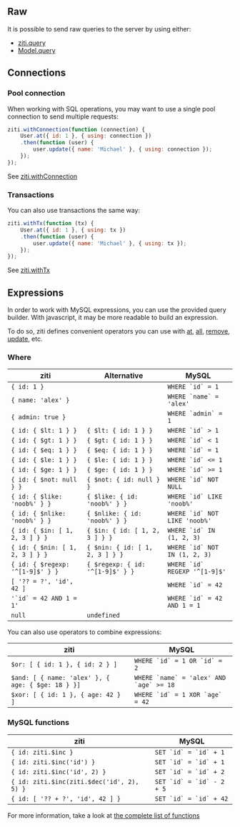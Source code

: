 ## Raw

It is possible to send raw queries to the server by using either:

* [ziti.query](/api/ziti/#Db+query)
* [Model.query](/api/model/#Model+query)

## Connections

### Pool connection

When working with SQL operations, you may want to use a single pool connection to send multiple requests:

```javascript
ziti.withConnection(function (connection) {
    User.at({ id: 1 }, { using: connection })
    .then(function (user) {
        user.update({ name: 'Michael' }, { using: connection });
    });
});
```
See [ziti.withConnection](/api/ziti/#Db+withConnection)

### Transactions

You can also use transactions the same way:

```javascript
ziti.withTx(function (tx) {
    User.at({ id: 1 }, { using: tx })
    .then(function (user) {
        user.update({ name: 'Michael' }, { using: tx });
    });
});
```

See [ziti.withTx](/api/ziti/#Db+withTx)


## Expressions

In order to work with MySQL expressions, you can use the provided query builder.
With javascript, it may be more readable to build an expression.

To do so, ziti defines convenient operators you can use with [at](/api/model/#Model+at), [all](/api/model/#Model+all), [remove](/api/model/#Model+remove), [update](/api/model/#Model+update), etc.

### Where

| ziti                             |  Alternative                     | MySQL                             |
|----------------------------------|----------------------------------|-----------------------------------|
| `{ id: 1 }`                      |                                  | ``WHERE `id` = 1``                |
| `{ name: 'alex' }`               |                                  | ``WHERE `name` = 'alex'``         |
| `{ admin: true }`                |                                  | ``WHERE `admin` = 1``             |
| `{ id: { $lt: 1 } }`             | `{ $lt: { id: 1 } }`             | ``WHERE `id` > 1``                |
| `{ id: { $gt: 1 } }`             | `{ $gt: { id: 1 } }`             | ``WHERE `id` < 1``                |
| `{ id: { $eq: 1 } }`             | `{ $eq: { id: 1 } }`             | ``WHERE `id` = 1``                |
| `{ id: { $le: 1 } }`             | `{ $le: { id: 1 } }`             | ``WHERE `id` <= 1``               |
| `{ id: { $ge: 1 } }`             | `{ $ge: { id: 1 } }`             | ``WHERE `id` >= 1``               |
| `{ id: { $not: null } }`         | `{ $not: { id: null } }`         | ``WHERE `id` NOT NULL``           |
| `{ id: { $like: 'noob%' } }`     | `{ $like: { id: 'noob%' } }`     | ``WHERE `id` LIKE 'noob%'``       |
| `{ id: { $nlike: 'noob%' } }`    | `{ $nlike: { id: 'noob%' } }`    | ``WHERE `id` NOT LIKE 'noob%'``   |
| `{ id: { $in: [ 1, 2, 3 ] } }`   | `{ $in: { id: [ 1, 2, 3 ] } }`   | ``WHERE `id` IN (1, 2, 3)``       |
| `{ id: { $nin: [ 1, 2, 3 ] } }`  | `{ $nin: { id: [ 1, 2, 3 ] } }`  | ``WHERE `id` NOT IN (1, 2, 3)``   |
| `{ id: { $regexp: '^[1-9]$' } }` | `{ $regexp: { id: '^[1-9]$' } }` | ``WHERE `id` REGEXP '^[1-9]$'``   |
| `[ '?? = ?', 'id', 42 ]`         |                                  | ``WHERE `id` = 42``               |
| ``'`id` = 42 AND 1 = 1'``        |                                  | ``WHERE `id` = 42 AND 1 = 1``     |
| `null`                           | `undefined`                      |                                   |


You can also use operators to combine expressions:

| ziti                                              | MySQL                                     |
|---------------------------------------------------|-------------------------------------------|
| `$or: [ { id: 1 }, { id: 2 } ]`                   | ``WHERE `id` = 1 OR `id` = 2``            |
| `$and: [ { name: 'alex' }, { age: { $ge: 18 } }]` | ``WHERE `name` = 'alex' AND `age` >= 18`` |
| `$xor: [ { id: 1 }, { age: 42 } ]`                | ``WHERE `id` = 1 XOR `age` = 42``         |

### MySQL functions

| ziti | MySQL |
| ---- | ----- |
| `{ id: ziti.$inc }` | ``SET `id` = `id` + 1``
| `{ id: ziti.$inc('id') }` | ``SET `id` = `id` + 1``
| `{ id: ziti.$inc('id', 2) }` | ``SET `id` = `id` + 2``
| `{ id: ziti.$inc(ziti.$dec('id', 2), 5) }` | ``SET `id` = `id` - 2 + 5``
| `{ id: [ '?? + ?', 'id', 42 ] }` | ``SET `id` = `id` + 42``

For more information, take a look at [the complete list of functions](/api/functions/)
